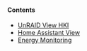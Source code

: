 #### Contents
* [UnRAID View HKI](https://github.com/noodlemctwoodle/homeassistant#unraid-monitoring-view-for-hki)
* [Home Assistant View](https://github.com/noodlemctwoodle/homeassistant#home-assistant-monitoring-view-for-hki)
* [Energy Monitoring](https://github.com/noodlemctwoodle/homeassistant#energy-monitoring-view-for-hki)
